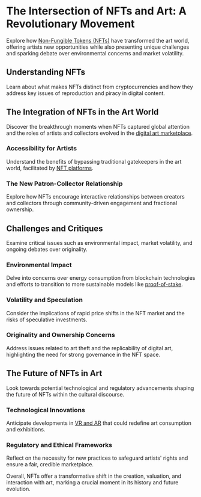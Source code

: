 # The Intersection of NFTs and Art: A Revolutionary Movement

Explore how [Non-Fungible Tokens (NFTs)](https://en.wikipedia.org/wiki/Non-fungible_token) have transformed the art world, offering artists new opportunities while also presenting unique challenges and sparking debate over environmental concerns and market volatility.

## Understanding NFTs

Learn about what makes NFTs distinct from cryptocurrencies and how they address key issues of reproduction and piracy in digital content.

## The Integration of NFTs in the Art World

Discover the breakthrough moments when NFTs captured global attention and the roles of artists and collectors evolved in the [digital art marketplace](https://www.christies.com/en/events/beeple-the-first-5000-days).

### Accessibility for Artists

Understand the benefits of bypassing traditional gatekeepers in the art world, facilitated by [NFT platforms](https://opensea.io/).

### The New Patron-Collector Relationship

Explore how NFTs encourage interactive relationships between creators and collectors through community-driven engagement and fractional ownership.

## Challenges and Critiques

Examine critical issues such as environmental impact, market volatility, and ongoing debates over originality.

### Environmental Impact

Delve into concerns over energy consumption from blockchain technologies and efforts to transition to more sustainable models like [proof-of-stake](https://ethereum.org/en/developers/docs/consensus-mechanisms/pos/).

### Volatility and Speculation

Consider the implications of rapid price shifts in the NFT market and the risks of speculative investments.

### Originality and Ownership Concerns

Address issues related to art theft and the replicability of digital art, highlighting the need for strong governance in the NFT space.

## The Future of NFTs in Art

Look towards potential technological and regulatory advancements shaping the future of NFTs within the cultural discourse.

### Technological Innovations

Anticipate developments in [VR and AR](https://themetaverse.academy/) that could redefine art consumption and exhibitions.

### Regulatory and Ethical Frameworks

Reflect on the necessity for new practices to safeguard artists' rights and ensure a fair, credible marketplace.

Overall, NFTs offer a transformative shift in the creation, valuation, and interaction with art, marking a crucial moment in its history and future evolution.